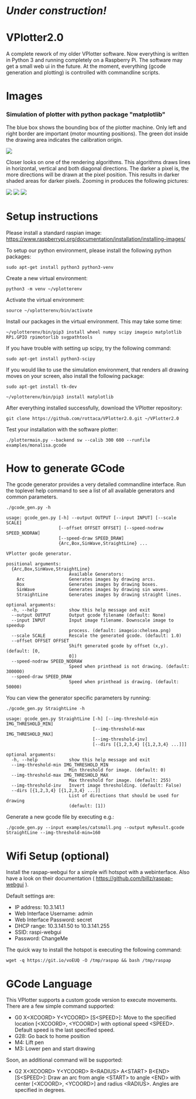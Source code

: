 # *Under construction!*

# VPlotter2.0
A complete rework of my older VPlotter software. Now everything is written in Python 3 and running completely on a Raspberry Pi.
The software may get a small web ui in the future. At the moment, everything (gcode generation and plotting) is controlled with commandline scripts.


# Images

### Simulation of plotter with python package "matplotlib"

The blue box shows the bounding box of the plotter machine. Only left and right border are important (motor mounting positions). The green dot inside the drawing area indicates the calibration origin.

![](/doc/img/mona_sim_full.PNG)

Closer looks on one of the rendering algorithms. This algorithms draws lines in horizontal, vertical and both diagonal directions. The darker a pixel is, the more directions will be drawn at the pixel position. This results in darker shaded areas for darker pixels. Zooming in produces 
the following pictures:

![](/doc/img/mona_sim_close_1.PNG)
![](/doc/img/mona_sim_close_2.PNG)
![](/doc/img/mona_sim_close_3.PNG)


# Setup instructions

Please install a standard raspian image: https://www.raspberrypi.org/documentation/installation/installing-images/

To setup our python environment, please install the following python packages:

`sudo apt-get install python3 python3-venv`

Create a new virtual environment:

`python3 -m venv ~/vplotterenv` 

Activate the virtual environment:

`source ~/vplotterenv/bin/activate`

Install our packages in the virtual environment. This may take some time:

`~/vplotterenv/bin/pip3 install wheel numpy scipy imageio matplotlib RPi.GPIO rpimotorlib svgpathtools`

If you have trouble with setting up scipy, try the following command:

`sudo apt-get install python3-scipy`

If you would like to use the simulation environment, that renders all drawing moves on your screen, also install the following package:

`sudo apt-get install tk-dev`

`~/vplotterenv/bin/pip3 install matplotlib`

After everything installed successfully, download the VPlotter repository:

`git clone https://github.com/rottaca/VPlotter2.0.git ~/VPlotter2.0`

Test your installation with the software plotter:

`./plottermain.py --backend sw --calib 300 600 --runfile examples/monalisa.gcode`


# How to generate GCode

The gcode generator provides a very detailed commandline interface. Run the toplevel help command to see a list of all available generators and common parameters.

`./gcode_gen.py -h`
```
usage: gcode_gen.py [-h] --output OUTPUT [--input INPUT] [--scale SCALE]
                    [--offset OFFSET OFFSET] [--speed-nodraw SPEED_NODRAW]
                    [--speed-draw SPEED_DRAW]
                    {Arc,Box,SinWave,StraightLine} ...

VPlotter gocde generator.

positional arguments:
  {Arc,Box,SinWave,StraightLine}
                        Available Generators:
    Arc                 Generates images by drawing arcs.
    Box                 Generates images by drawing boxes.
    SinWave             Generates images by drawing sin waves.
    StraightLine        Generates images by drawing straight lines.

optional arguments:
  -h, --help            show this help message and exit
  --output OUTPUT       Output gcode filename (default: None)
  --input INPUT         Input image filename. Downscale image to speedup
                        process. (default: imageio:chelsea.png)
  --scale SCALE         Rescale the generated gcode. (default: 1.0)
  --offset OFFSET OFFSET
                        Shift generated gcode by offset (x,y). (default: [0,
                        0])
  --speed-nodraw SPEED_NODRAW
                        Speed when printhead is not drawing. (default: 300000)
  --speed-draw SPEED_DRAW
                        Speed when printhead is drawing. (default: 50000)
```

You can view the generator specific parameters by running:

`./gcode_gen.py StraightLine -h`

```
usage: gcode_gen.py StraightLine [-h] [--img-threshold-min IMG_THRESHOLD_MIN]
                                 [--img-threshold-max IMG_THRESHOLD_MAX]
                                 [--img-threshold-inv]
                                 [--dirs [{1,2,3,4} [{1,2,3,4} ...]]]

optional arguments:
  -h, --help            show this help message and exit
  --img-threshold-min IMG_THRESHOLD_MIN
                        Min threshold for image. (default: 0)
  --img-threshold-max IMG_THRESHOLD_MAX
                        Max threshold for image. (default: 255)
  --img-threshold-inv   Invert image thresholding. (default: False)
  --dirs [{1,2,3,4} [{1,2,3,4} ...]]
                        List of directions that should be used for drawing
                        (default: [1])
```

Generate a new gcode file by executing e.g.:

`./gcode_gen.py --input examples/catsmall.png --output myResult.gcode StraightLine --img-threshold-min=160`


# Wifi Setup (optional)
Install the raspap-webgui for a simple wifi hotspot with a webinterface. Also have a look on their documentation ( https://github.com/billz/raspap-webgui ).

Default settings are:
- IP address: 10.3.141.1
- Web Interface Username: admin
- Web Interface Password: secret
- DHCP range: 10.3.141.50 to 10.3.141.255
- SSID: raspi-webgui
- Password: ChangeMe

The quick way to install the hotspot is executing the following command:

`wget -q https://git.io/voEUQ -O /tmp/raspap && bash /tmp/raspap`


# GCode Language
This VPlotter supports a custom gcode version to execute movements. There are a few simple command supported:
- G0 X\<XCOORD> Y\<YCOORD> [S\<SPEED>]: Move to the specified location [\<XCOORD>, \<YCOORD>] with optional speed \<SPEED>. Default speed is the last specified speed.
- G28: Go back to home position
- M4: Lift pen
- M3: Lower pen and start drawing

Soon, an additional command will be supported:
- G2 X\<XCOORD> Y\<YCOORD> R\<RADIUS> A\<START> B\<END> [S\<SPEED>]: Draw an arc from angle \<START> to angle \<END> with center [\<XCOORD>, \<YCOORD>] and radius \<RADIUS>. Angles are specified in degrees.